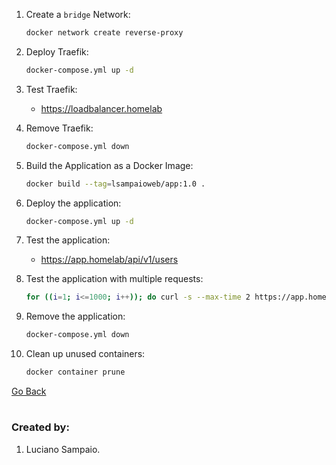 1. Create a `bridge` Network:
    ```bash
    docker network create reverse-proxy
    ```

1. Deploy Traefik:
    ```bash
    docker-compose.yml up -d
    ```

1. Test Traefik:

    - https://loadbalancer.homelab

1. Remove Traefik:
    ```bash
    docker-compose.yml down
    ```

1. Build the Application as a Docker Image:
    ```bash
    docker build --tag=lsampaioweb/app:1.0 .
    ```

1. Deploy the application:
    ```bash
    docker-compose.yml up -d
    ```

1. Test the application:

    - https://app.homelab/api/v1/users

1. Test the application with multiple requests:

    ```bash
    for ((i=1; i<=1000; i++)); do curl -s --max-time 2 https://app.homelab/api/v1/users; done
    ```

1. Remove the application:
    ```bash
    docker-compose.yml down
    ```

1. Clean up unused containers:
    ```bash
    docker container prune
    ```

[Go Back](../../../README.md)

#
### Created by:

1. Luciano Sampaio.
